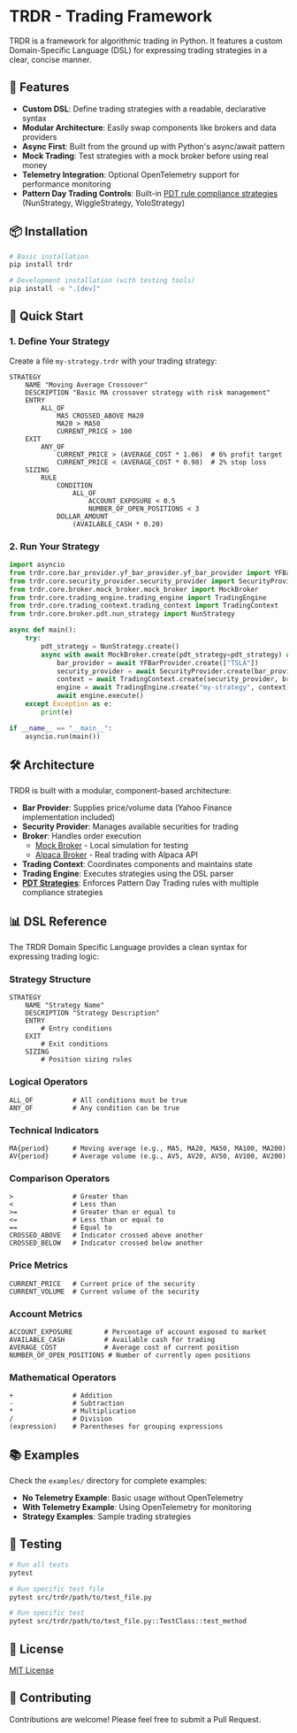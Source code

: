 # TRDR - Trading Framework

TRDR is a framework for algorithmic trading in Python. It features a custom Domain-Specific Language (DSL) for expressing trading strategies in a clear, concise manner.

## 🌟 Features

- **Custom DSL**: Define trading strategies with a readable, declarative syntax
- **Modular Architecture**: Easily swap components like brokers and data providers
- **Async First**: Built from the ground up with Python's async/await pattern
- **Mock Trading**: Test strategies with a mock broker before using real money
- **Telemetry Integration**: Optional OpenTelemetry support for performance monitoring
- **Pattern Day Trading Controls**: Built-in [PDT rule compliance strategies](src/trdr/core/broker/pdt/README.md) (NunStrategy, WiggleStrategy, YoloStrategy)

## 📦 Installation

```bash
# Basic installation
pip install trdr

# Development installation (with testing tools)
pip install -e ".[dev]"
```

## 🚀 Quick Start

### 1. Define Your Strategy

Create a file `my-strategy.trdr` with your trading strategy:

```
STRATEGY
    NAME "Moving Average Crossover"
    DESCRIPTION "Basic MA crossover strategy with risk management"
    ENTRY
        ALL_OF
            MA5 CROSSED_ABOVE MA20
            MA20 > MA50
            CURRENT_PRICE > 100
    EXIT
        ANY_OF
            CURRENT_PRICE > (AVERAGE_COST * 1.06)  # 6% profit target
            CURRENT_PRICE < (AVERAGE_COST * 0.98)  # 2% stop loss
    SIZING
        RULE
            CONDITION
                ALL_OF
                    ACCOUNT_EXPOSURE < 0.5
                    NUMBER_OF_OPEN_POSITIONS < 3
            DOLLAR_AMOUNT 
                (AVAILABLE_CASH * 0.20)
```

### 2. Run Your Strategy

```python
import asyncio
from trdr.core.bar_provider.yf_bar_provider.yf_bar_provider import YFBarProvider
from trdr.core.security_provider.security_provider import SecurityProvider
from trdr.core.broker.mock_broker.mock_broker import MockBroker
from trdr.core.trading_engine.trading_engine import TradingEngine
from trdr.core.trading_context.trading_context import TradingContext
from trdr.core.broker.pdt.nun_strategy import NunStrategy

async def main():
    try:
        pdt_strategy = NunStrategy.create()
        async with await MockBroker.create(pdt_strategy=pdt_strategy) as broker:
            bar_provider = await YFBarProvider.create(["TSLA"])
            security_provider = await SecurityProvider.create(bar_provider)
            context = await TradingContext.create(security_provider, broker)
            engine = await TradingEngine.create("my-strategy", context)
            await engine.execute()
    except Exception as e:
        print(e)

if __name__ == "__main__":
    asyncio.run(main())
```

## 🛠️ Architecture

TRDR is built with a modular, component-based architecture:

- **Bar Provider**: Supplies price/volume data (Yahoo Finance implementation included)
- **Security Provider**: Manages available securities for trading
- **Broker**: Handles order execution
  - [Mock Broker](src/trdr/core/broker/mock_broker/) - Local simulation for testing
  - [Alpaca Broker](src/trdr/core/broker/alpaca_broker/README.md) - Real trading with Alpaca API
- **Trading Context**: Coordinates components and maintains state
- **Trading Engine**: Executes strategies using the DSL parser
- **[PDT Strategies](src/trdr/core/broker/pdt/README.md)**: Enforces Pattern Day Trading rules with multiple compliance strategies

## 📊 DSL Reference

The TRDR Domain Specific Language provides a clean syntax for expressing trading logic:

### Strategy Structure

```
STRATEGY
    NAME "Strategy Name"
    DESCRIPTION "Strategy Description"
    ENTRY
        # Entry conditions
    EXIT
        # Exit conditions
    SIZING
        # Position sizing rules
```

### Logical Operators

```
ALL_OF          # All conditions must be true
ANY_OF          # Any condition can be true
```

### Technical Indicators

```
MA{period}      # Moving average (e.g., MA5, MA20, MA50, MA100, MA200)
AV{period}      # Average volume (e.g., AV5, AV20, AV50, AV100, AV200)
```

### Comparison Operators

```
>               # Greater than
<               # Less than
>=              # Greater than or equal to
<=              # Less than or equal to
==              # Equal to
CROSSED_ABOVE   # Indicator crossed above another
CROSSED_BELOW   # Indicator crossed below another
```

### Price Metrics

```
CURRENT_PRICE   # Current price of the security
CURRENT_VOLUME  # Current volume of the security
```

### Account Metrics

```
ACCOUNT_EXPOSURE        # Percentage of account exposed to market
AVAILABLE_CASH          # Available cash for trading
AVERAGE_COST            # Average cost of current position
NUMBER_OF_OPEN_POSITIONS # Number of currently open positions
```

### Mathematical Operators

```
+               # Addition
-               # Subtraction
*               # Multiplication
/               # Division
(expression)    # Parentheses for grouping expressions
```

## 📚 Examples

Check the `examples/` directory for complete examples:

- **No Telemetry Example**: Basic usage without OpenTelemetry
- **With Telemetry Example**: Using OpenTelemetry for monitoring
- **Strategy Examples**: Sample trading strategies

## 🧪 Testing

```bash
# Run all tests
pytest

# Run specific test file
pytest src/trdr/path/to/test_file.py

# Run specific test
pytest src/trdr/path/to/test_file.py::TestClass::test_method
```

## 📝 License

[MIT License](LICENSE)

## 🤝 Contributing

Contributions are welcome! Please feel free to submit a Pull Request.
